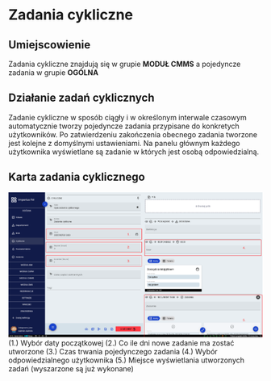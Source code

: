 # Zadania cykliczne
## Umiejscowienie
Zadania cykliczne znajdują się w grupie **MODUŁ CMMS** a pojedyncze zadania w grupie **OGÓLNA**

## Działanie zadań cyklicznych
Zadanie cykliczne w sposób ciągły i w określonym interwale czasowym automatycznie tworzy pojedyncze zadania przypisane do konkretych użytkowników. Po zatwierdzeniu zakończenia obecnego zadania tworzone jest kolejne z domyślnymi ustawieniami. Na panelu głównym każdego użytkownika wyświetlane są zadanie w których jest osobą odpowiedzialną. 

## Karta zadania cyklicznego
![Karta zadania cyklicznego](images/rec-task-pic.png)
(1.) Wybór daty początkowej
(2.) Co ile dni nowe zadanie ma zostać utworzone
(3.) Czas trwania pojedynczego zadania
(4.) Wybór odpowiedzialnego użytkownika
(5.) Miejsce wyświetlania utworzonych zadań (wyszarzone są już wykonane)
